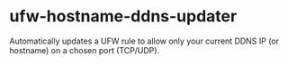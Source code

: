 # ufw-hostname-ddns-updater
Automatically updates a UFW rule to allow only your current DDNS IP (or hostname) on a chosen port (TCP/UDP).
